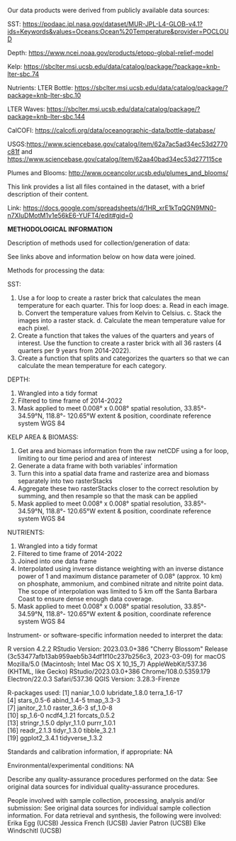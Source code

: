 Our data products were derived from publicly available data sources:

SST: https://podaac.jpl.nasa.gov/dataset/MUR-JPL-L4-GLOB-v4.1?ids=Keywords&values=Oceans:Ocean%20Temperature&provider=POCLOUD 

Depth: 
https://www.ncei.noaa.gov/products/etopo-global-relief-model 

Kelp:
https://sbclter.msi.ucsb.edu/data/catalog/package/?package=knb-lter-sbc.74

Nutrients:
LTER Bottle:	https://sbclter.msi.ucsb.edu/data/catalog/package/?package=knb-lter-sbc.10

LTER Waves: https://sbclter.msi.ucsb.edu/data/catalog/package/?package=knb-lter-sbc.144 

CalCOFI: https://calcofi.org/data/oceanographic-data/bottle-database/ 

USGS:https://www.sciencebase.gov/catalog/item/62a7ac5ad34ec53d2770c81f and https://www.sciencebase.gov/catalog/item/62aa40bad34ec53d277115ce

Plumes and Blooms: http://www.oceancolor.ucsb.edu/plumes_and_blooms/



This link provides a list all files contained in the dataset, with a brief description of their content.

Link: https://docs.google.com/spreadsheets/d/1HR_xrE1kTqQGN9MN0-n7XIuDMotM1v1e56kE6-YUFT4/edit#gid=0



**METHODOLOGICAL INFORMATION**

Description of methods used for collection/generation of data:

See links above and information below on how data were joined.

Methods for processing the data: 

SST: 
1. Use a for loop to create a raster brick that calculates the mean temperature for each quarter. This for loop does:
a. Read in each image. 
b. Convert the temperature values from Kelvin to Celsius. 
c. Stack the images into a raster stack. 
d. Calculate the mean temperature value for each pixel.
2. Create a function that takes the values of the quarters and years of interest. Use the function to create a raster brick with all 36 rasters (4 quarters per 9 years from 2014-2022). 
3. Create a function that splits and categorizes the quarters so that we can calculate the mean temperature for each category.


DEPTH: 
1. Wrangled into a tidy format
2. Filtered to time frame of 2014-2022
3. Mask applied to meet 0.008° x 0.008° spatial resolution, 33.85°- 34.59°N, 118.8°- 120.65°W extent & position, coordinate reference system WGS 84

KELP AREA & BIOMASS:
1. Get area and biomass information from the raw netCDF using a for loop, limiting to our time period and area of interest
2. Generate a data frame with both variables’ information
3. Turn this into a spatial data frame and rasterize area and biomass separately into two rasterStacks
4. Aggregate these two rasterStacks closer to the correct resolution by summing, and then resample so that the mask can be applied
5. Mask applied to meet 0.008° x 0.008° spatial resolution, 33.85°- 34.59°N, 118.8°- 120.65°W extent & position, coordinate reference system WGS 84


NUTRIENTS:
1. Wrangled into a tidy format
2. Filtered to time frame of 2014-2022
3. Joined into one data frame
4. Interpolated using inverse distance weighting with an inverse distance power of 1 and maximum distance parameter of 0.08°  (approx. 10 km)  on phosphate, ammonium, and combined nitrate and nitrite point data.  The scope of interpolation was limited to 5 km off the Santa Barbara Coast to ensure dense enough data coverage.
5. Mask applied to meet 0.008° x 0.008° spatial resolution, 33.85°- 34.59°N, 118.8°- 120.65°W  extent & position, coordinate reference system WGS 84


Instrument- or software-specific information needed to interpret the data: 

R version 4.2.2
RStudio Version: 2023.03.0+386 \"Cherry Blossom\" Release (3c53477afb13ab959aeb5b34df1f10c237b256c3, 2023-03-09) for macOS
Mozilla/5.0 (Macintosh; Intel Mac OS X 10_15_7)
AppleWebKit/537.36 (KHTML, like Gecko)
RStudio/2023.03.0+386 
Chrome/108.0.5359.179 
Electron/22.0.3 
Safari/537.36
QGIS Version: 3.28.3-Firenze

R-packages used: 
 [1] naniar_1.0.0    lubridate_1.8.0 terra_1.6-17   
 [4] stars_0.5-6     abind_1.4-5     tmap_3.3-3     
 [7] janitor_2.1.0   raster_3.6-3    sf_1.0-8       
[10] sp_1.6-0        ncdf4_1.21      forcats_0.5.2  
[13] stringr_1.5.0   dplyr_1.1.0     purrr_1.0.1    
[16] readr_2.1.3     tidyr_1.3.0     tibble_3.2.1   
[19] ggplot2_3.4.1   tidyverse_1.3.2


Standards and calibration information, if appropriate: NA


Environmental/experimental conditions: NA



Describe any quality-assurance procedures performed on the data: 
See original data sources for individual quality-assurance procedures.


People involved with sample collection, processing, analysis and/or submission:
See original data sources for individual sample collection information. For data retrieval and synthesis, the following were involved:
Erika Egg (UCSB)
Jessica French (UCSB)
Javier Patron (UCSB)
Elke Windschitl (UCSB)

